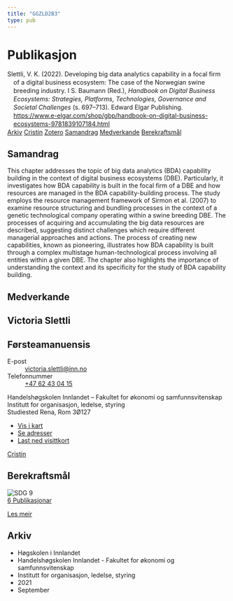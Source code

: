 ```yaml
---
title: "GGZLD2B3"
type: pub
---
```

<h1>Publikasjon</h1>
<article id="csl-bib-container-GGZLD2B3" class="csl-bib-container">
  <div class="csl-bib-body" style="line-height: 1.35; padding-left: 1em; text-indent:-1em;">
  <div class="csl-entry">Slettli, V. K. (2022). Developing big data analytics capability in a focal firm of a digital business ecosystem: The case of the Norwegian swine breeding industry. I S. Baumann (Red.), <i>Handbook on Digital Business Ecosystems: Strategies, Platforms, Technologies, Governance and Societal Challenges</i> (s. 697&#x2013;713). Edward Elgar Publishing. <a href="https://www.e-elgar.com/shop/gbp/handbook-on-digital-business-ecosystems-9781839107184.html">https://www.e-elgar.com/shop/gbp/handbook-on-digital-business-ecosystems-9781839107184.html</a></div>
</div>
  <div class="csl-bib-buttons">
    <a href="#taxonomy-article-GGZLD2B3" class="csl-bib-button">Arkiv</a>
    <a href="https://app.cristin.no/results/show.jsf?id=1937359" alt="Cristin URL" class="csl-bib-button">Cristin</a>
    <a href="http://zotero.org/groups/5402882/items/GGZLD2B3" alt="Zotero URL" class="csl-bib-button">Zotero</a>
    <a href="#abstract-article-GGZLD2B3" class="csl-bib-button">Samandrag</a>
    <a href="#contributors-article-GGZLD2B3" class="csl-bib-button">Medverkande</a>
    <a href="#sdg-article-GGZLD2B3" class="csl-bib-button">Berekraftsmål</a>
  </div>
  <div id="csl-bib-meta-container-GGZLD2B3"></div>
</article>
<div id="csl-bib-meta-GGZLD2B3" class="csl-bib-meta">
  <article id="abstract-article-GGZLD2B3" class="abstract-article">
    <h1>Samandrag</h1>
    This chapter addresses the topic of big data analytics (BDA) capability building in the context of digital business ecosystems (DBE). Particularly, it investigates how BDA capability is built in the focal firm of a DBE and how resources are managed in the BDA capability-building process. The study employs the resource management framework of Sirmon et al. (2007) to examine resource structuring and bundling processes in the context of a genetic technological company operating within a swine breeding DBE. The processes of acquiring and accumulating the big data resources are described, suggesting distinct challenges which require different managerial approaches and actions. The process of creating new capabilities, known as pioneering, illustrates how BDA capability is built through a complex multistage human-technological process involving all entities within a given DBE. The chapter also highlights the importance of understanding the context and its specificity for the study of BDA capability building.
  </article>
  <article id="contributors-article-GGZLD2B3" class="contributors-article">
    <h1>Medverkande</h1>
    <div class="personas"> <div class="vrtx-hinn-person-card"> <div class="photo"> <i class="lar la-user-circle missing-person"></i> </div> <div class="info"> <hgroup><h1>Victoria Slettli</h1> <h2>Førsteamanuensis</h2> </hgroup><dl> <dt>E-post</dt> <dd> <a href="mailto:victoria.slettli@inn.no">victoria.slettli@inn.no</a> </dd> <dt>Telefonnummer</dt> <dd><a href="tel:+4762430415"> +47 62 43 04 15 </a></dd> </dl> <p> Handelshøgskolen Innlandet – Fakultet for økonomi og samfunnsvitenskap<br> Institutt for organisasjon, ledelse, styring<br> Studiested Rena, Rom 3Ø127 </p> <ul class="vrtx-hinn-links"> <li><a href="https://www.google.com/maps?q=61.13620,11.37454">Vis i kart</a></li> <li><a href="https://www.inn.no/finn-en-ansatt/victoria-slettli.html#vrtx-hinn-addresses">Se adresser</a></li> <li><a href="https://www.inn.no/finn-en-ansatt/victoria-slettli.html?vrtx=vcf">Last ned visittkort</a></li> </ul> </div> </div> <a href="https://app.cristin.no/persons/show.jsf?id=320594" alt="Cristin URL" class="personas-cristin">Cristin</a> </div>
  </article>
  <article id="sdg-article-GGZLD2B3" class="sdg-article">
    <h1>Berekraftsmål</h1>
    <div class="sdg-container"><div id="sdg9" class="sdg"> <img src="{{< params subfolder >}}images/sdg/sdg09_no.png" class="image" alt="SDG 9"> <div class="sdg-overlay"> <a href="{{< params subfolder >}}no/archive/?sdg=9#archive" class="sdg-publication-count"><span>6</span> Publikasjonar</a> <p><a href="NA" class="sdg-read-more">Les meir</a></p> </div> </div></div>
  </article>
  <article id="taxonomy-article-GGZLD2B3" class="taxonomy-article">
    <h1>Arkiv</h1>
    <ul>
      <li>Høgskolen i Innlandet</li>
      <li>Handelshøgskolen Innlandet - Fakultet for økonomi og samfunnsvitenskap</li>
      <li>Institutt for organisasjon, ledelse, styring</li>
      <li>2021</li>
      <li>September</li>
    </ul>
  </article>
</div>
